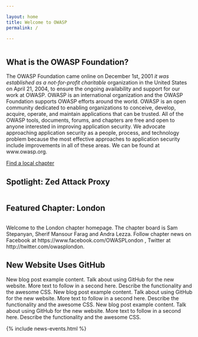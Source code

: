 ```yaml
---

layout: home
title: Welcome to OWASP
permalink: /

---
```


<div class="homepage-promo">
  <img src="https://via.placeholder.com/400x400" alt="">
</div>

<section class="homepage-welcome">
  <h1>What is the OWASP Foundation?</h1>
  <p>The OWASP Foundation came online on December 1st, 2001 <em>it was established as a not-for-profit charitable</em>
     organization in the United States on April 21, 2004, to ensure the ongoing availability and support for our work at OWASP. OWASP is an international organization and the OWASP Foundation supports OWASP efforts around the world. OWASP is an open community dedicated to enabling organizations to conceive, develop, acquire, operate, and maintain applications that can be trusted. All of the OWASP tools, documents, forums, and chapters are free and open to anyone interested in improving application security. We advocate approaching application security as a people, process, and technology problem because the most effective approaches to application security include improvements in all of these areas. We can be found at www.owasp.org. </p>
  <a href="" class="callout-link">Find a local chapter</a>
</section>

<section class="homepage-project">
  <h2>Spotlight: Zed Attack Proxy</h2>
  <img src="https://via.placeholder.com/400x200" alt="">
  <p></p>
</section>

<section class="homepage-chapter">
  <h2>Featured Chapter: London</h2>
  <img src="https://via.placeholder.com/400x200" alt="">
  <p>Welcome to the London chapter homepage. The chapter board is Sam Stepanyan, Sherif Mansour Farag and Andra Lezza. Follow chapter news on Facebook at https://www.facebook.com/OWASPLondon , Twitter at http://twitter.com/owasplondon.</p>
</section>

<section class="homepage-blog">
  <h2>New Website Uses GitHub</h2>
  <!-- <img src="{{ site.github.url }}/assets/image/test-photo.png" alt=""> -->
  <p>New blog post example content. Talk about using GitHub for the new website. More text to follow in a second here. Describe the functionality and the awesome CSS. New blog post example content. Talk about using GitHub for the new website. More text to follow in a second here. Describe the functionality and the awesome CSS. New blog post example content. Talk about using GitHub for the new website. More text to follow in a second here. Describe the functionality and the awesome CSS.</p>

</section>

{% include news-events.html %}
